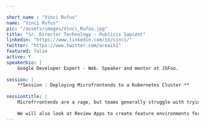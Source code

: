 ```yaml
---

short_name : "Vinci Rufus"
name: "Vinci Rufus"
pic: "/assets/images/Vinci_Rufus.jpg"
title: "Sr. Director Technology - Publicis Sapient"
linkedin: "https://www.linkedin.com/in/vinci/"
twitter: "https://www.twitter.com/areai51"
featured: false
active: Y
speakerbio: |
    Google Developer Expert - Web. Speaker and mentor at JSFoo.
    
session: |
    **Session : Deploying Microfrontends to a Kubernetes Cluster **
    
sessiontitle: |
    Microfrrontends are a rage, but teams generally struggle with trying to deploy their Microfrontends on to a Production Environment. This talk will walk you through an end to end process of setting up a micro frontend app using monorepos and trunk-based development and how do we go about setting up a CI & CD pipeline for deploying it into an AKS cluster using Azure DevOps.
    
    We will also look at Review Apps to create feature environments for every PR thats raised. 
---
```


